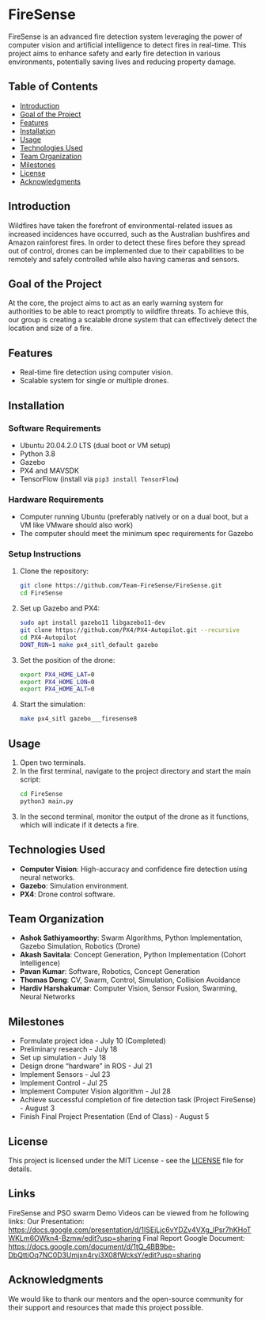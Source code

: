 # FireSense

FireSense is an advanced fire detection system leveraging the power of computer vision and artificial intelligence to detect fires in real-time. This project aims to enhance safety and early fire detection in various environments, potentially saving lives and reducing property damage.

## Table of Contents

- [Introduction](#introduction)
- [Goal of the Project](#goal-of-the-project)
- [Features](#features)
- [Installation](#installation)
- [Usage](#usage)
- [Technologies Used](#technologies-used)
- [Team Organization](#team-organization)
- [Milestones](#milestones)
- [License](#license)
- [Acknowledgments](#acknowledgments)

## Introduction

Wildfires have taken the forefront of environmental-related issues as increased incidences have occurred, such as the Australian bushfires and Amazon rainforest fires. In order to detect these fires before they spread out of control, drones can be implemented due to their capabilities to be remotely and safely controlled while also having cameras and sensors. 

## Goal of the Project

At the core, the project aims to act as an early warning system for authorities to be able to react promptly to wildfire threats. To achieve this, our group is creating a scalable drone system that can effectively detect the location and size of a fire.

## Features

- Real-time fire detection using computer vision.
- Scalable system for single or multiple drones.

## Installation

### Software Requirements

- Ubuntu 20.04.2.0 LTS (dual boot or VM setup)
- Python 3.8
- Gazebo
- PX4 and MAVSDK
- TensorFlow (install via `pip3 install TensorFlow`)

### Hardware Requirements

- Computer running Ubuntu (preferably natively or on a dual boot, but a VM like VMware should also work)
- The computer should meet the minimum spec requirements for Gazebo

### Setup Instructions

1. Clone the repository:
   ```sh
   git clone https://github.com/Team-FireSense/FireSense.git
   cd FireSense
   ```

2. Set up Gazebo and PX4:
   ```sh
   sudo apt install gazebo11 libgazebo11-dev
   git clone https://github.com/PX4/PX4-Autopilot.git --recursive
   cd PX4-Autopilot
   DONT_RUN=1 make px4_sitl_default gazebo
   ```

3. Set the position of the drone:
   ```sh
   export PX4_HOME_LAT=0
   export PX4_HOME_LON=0
   export PX4_HOME_ALT=0
   ```

4. Start the simulation:
   ```sh
   make px4_sitl gazebo___firesense8
   ```

## Usage

1. Open two terminals.
2. In the first terminal, navigate to the project directory and start the main script:
   ```sh
   cd FireSense
   python3 main.py
   ```
3. In the second terminal, monitor the output of the drone as it functions, which will indicate if it detects a fire.

## Technologies Used

- **Computer Vision**: High-accuracy and confidence fire detection using neural networks.
- **Gazebo**: Simulation environment.
- **PX4**: Drone control software.

## Team Organization

- **Ashok Sathiyamoorthy**: Swarm Algorithms, Python Implementation, Gazebo Simulation, Robotics (Drone)
- **Akash Savitala**: Concept Generation, Python Implementation (Cohort Intelligence)
- **Pavan Kumar**: Software, Robotics, Concept Generation
- **Thomas Deng**: CV, Swarm, Control, Simulation, Collision Avoidance
- **Hardiv Harshakumar**: Computer Vision, Sensor Fusion, Swarming, Neural Networks

## Milestones

- Formulate project idea - July 10 (Completed)
- Preliminary research - July 18
- Set up simulation - July 18
- Design drone “hardware” in ROS - Jul 21
- Implement Sensors - Jul 23
- Implement Control - Jul 25
- Implement Computer Vision algorithm - Jul 28
- Achieve successful completion of fire detection task (Project FireSense) - August 3
- Finish Final Project Presentation (End of Class) - August 5

## License

This project is licensed under the MIT License - see the [LICENSE](LICENSE) file for details.

## Links

FireSense and PSO swarm Demo Videos can be viewed from he following links:
Our Presentation: https://docs.google.com/presentation/d/1ISEjLjc6vYDZv4VXg_lPsr7hKHoTWKLm6OWkn4-Bzmw/edit?usp=sharing
Final Report Google Document: https://docs.google.com/document/d/1tQ_4BB9be-DbQttiOq7NC0D3Umjxn4ryi3X08fWcksY/edit?usp=sharing

## Acknowledgments

We would like to thank our mentors and the open-source community for their support and resources that made this project possible.
